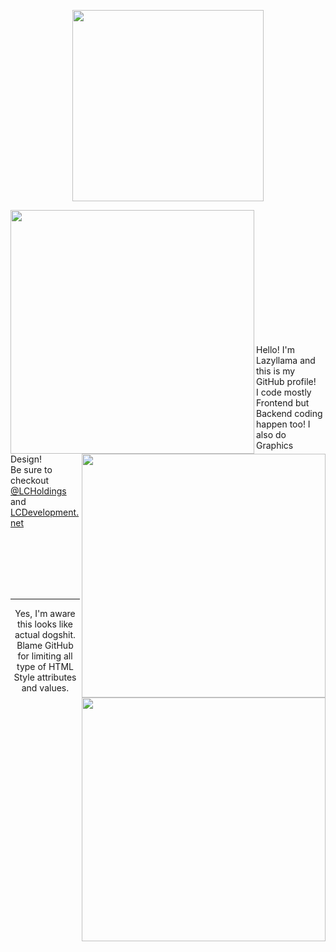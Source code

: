 
<p align="center">
  <a href="https://spotify-github-profile.vercel.app/api/view?uid=123simon4&redirect=true"><img src="https://spotify-github-profile.vercel.app/api/view?uid=123simon4&cover_image=true&theme=default&show_offline=true&background_color=121212&interchange=false&bar_color=25bee4&bar_color_cover=true" width="306" > </a>
</p>

<p>
  <a href="https://discord.com/users/754965470888722484"><img src="https://lanyard-profile-readme.vercel.app/api/754965470888722484?bg=121212" width="390" align="left"></a>
  <a href="#"><img src="https://github-readme-stats-sigma-five.vercel.app/api/top-langs/?username=lazylllama&layout=compact&theme=radical&border_radius=8&hide_border=true&bg_color=121212&title_color=ffffff&text_color=ffffff" align="right" width="390"></a>
  
  <br>
  <a href="#"><img src="https://github-readme-stats.vercel.app/api?username=lazylllama&show_icons=true&theme=transparent" align="right" width="390"></a>
</p>

<br><br><br><br><br><br><br><br><br><br>
<p align="left">
  Hello! I'm Lazyllama and this is my GitHub profile! <br>
  I code mostly Frontend but Backend coding happen too! I also do Graphics Design!<br>
  Be sure to checkout <a href="https://github.com/lcholdings" target="_blank" rel="noreferrer">@LCHoldings</a> and <a href="https://lcdevelopment.net" target="_blank" rel="noreferrer">LCDevelopment.net</a>
</p>  

<br><br><br><br><br>

<hr>

<p align="center">
  Yes, I'm aware this looks like actual dogshit. Blame GitHub for limiting all type of HTML Style attributes and values.
</p>
